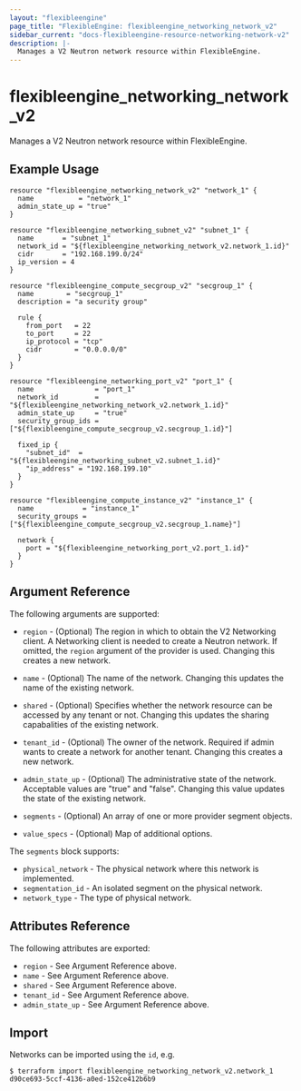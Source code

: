```yaml
---
layout: "flexibleengine"
page_title: "FlexibleEngine: flexibleengine_networking_network_v2"
sidebar_current: "docs-flexibleengine-resource-networking-network-v2"
description: |-
  Manages a V2 Neutron network resource within FlexibleEngine.
---
```


# flexibleengine\_networking\_network_v2

Manages a V2 Neutron network resource within FlexibleEngine.

## Example Usage

```hcl
resource "flexibleengine_networking_network_v2" "network_1" {
  name           = "network_1"
  admin_state_up = "true"
}

resource "flexibleengine_networking_subnet_v2" "subnet_1" {
  name       = "subnet_1"
  network_id = "${flexibleengine_networking_network_v2.network_1.id}"
  cidr       = "192.168.199.0/24"
  ip_version = 4
}

resource "flexibleengine_compute_secgroup_v2" "secgroup_1" {
  name        = "secgroup_1"
  description = "a security group"

  rule {
    from_port   = 22
    to_port     = 22
    ip_protocol = "tcp"
    cidr        = "0.0.0.0/0"
  }
}

resource "flexibleengine_networking_port_v2" "port_1" {
  name               = "port_1"
  network_id         = "${flexibleengine_networking_network_v2.network_1.id}"
  admin_state_up     = "true"
  security_group_ids = ["${flexibleengine_compute_secgroup_v2.secgroup_1.id}"]

  fixed_ip {
    "subnet_id"  = "${flexibleengine_networking_subnet_v2.subnet_1.id}"
    "ip_address" = "192.168.199.10"
  }
}

resource "flexibleengine_compute_instance_v2" "instance_1" {
  name            = "instance_1"
  security_groups = ["${flexibleengine_compute_secgroup_v2.secgroup_1.name}"]

  network {
    port = "${flexibleengine_networking_port_v2.port_1.id}"
  }
}
```

## Argument Reference

The following arguments are supported:

* `region` - (Optional) The region in which to obtain the V2 Networking client.
    A Networking client is needed to create a Neutron network. If omitted, the
    `region` argument of the provider is used. Changing this creates a new
    network.

* `name` - (Optional) The name of the network. Changing this updates the name of
    the existing network.

* `shared` - (Optional)  Specifies whether the network resource can be accessed
    by any tenant or not. Changing this updates the sharing capabalities of the
    existing network.

* `tenant_id` - (Optional) The owner of the network. Required if admin wants to
    create a network for another tenant. Changing this creates a new network.

* `admin_state_up` - (Optional) The administrative state of the network.
    Acceptable values are "true" and "false". Changing this value updates the
    state of the existing network.

* `segments` - (Optional) An array of one or more provider segment objects.

* `value_specs` - (Optional) Map of additional options.

The `segments` block supports:

* `physical_network` - The physical network where this network is implemented.
* `segmentation_id` - An isolated segment on the physical network.
* `network_type` - The type of physical network.

## Attributes Reference

The following attributes are exported:

* `region` - See Argument Reference above.
* `name` - See Argument Reference above.
* `shared` - See Argument Reference above.
* `tenant_id` - See Argument Reference above.
* `admin_state_up` - See Argument Reference above.

## Import

Networks can be imported using the `id`, e.g.

```
$ terraform import flexibleengine_networking_network_v2.network_1 d90ce693-5ccf-4136-a0ed-152ce412b6b9
```
